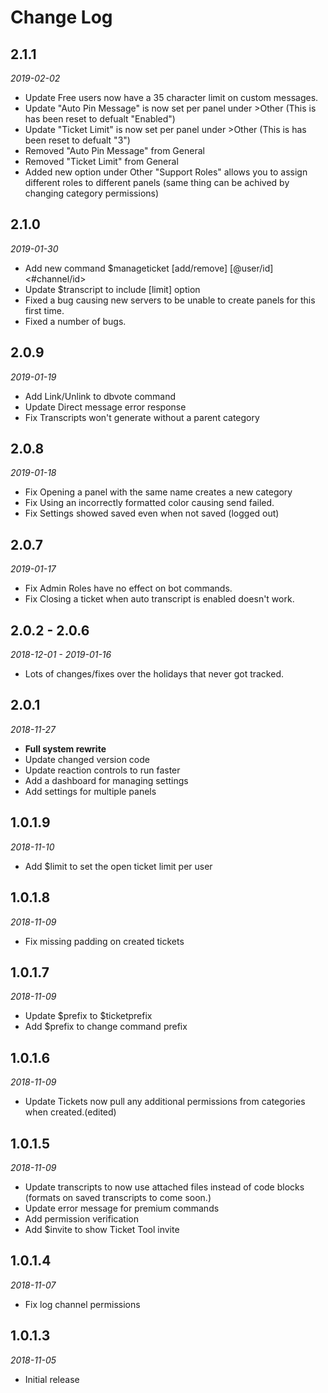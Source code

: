 # Change Log
## 2.1.1
*2019-02-02*

- Update Free users now have a 35 character limit on custom messages.
- Update "Auto Pin Message" is now set per panel under >Other (This is has been reset to defualt "Enabled")
- Update "Ticket Limit" is now set per panel under >Other (This is has been reset to defualt "3")
- Removed  "Auto Pin Message" from General
- Removed  "Ticket Limit" from General
- Added new option under Other "Support Roles" allows you to assign different roles to different panels (same thing can be achived by changing category permissions)

## 2.1.0
*2019-01-30*

- Add new command $manageticket [add/remove] [@user/id] \<#channel/id\>
- Update $transcript to include [limit] option
- Fixed a bug causing new servers to be unable to create panels for this first time.
- Fixed a number of bugs.

## 2.0.9
*2019-01-19*

- Add Link/Unlink to dbvote command
- Update Direct message error response
- Fix Transcripts won't generate without a parent category

## 2.0.8
*2019-01-18*

- Fix Opening a panel with the same name creates a new category
- Fix Using an incorrectly formatted color causing send failed.
- Fix Settings showed saved even when not saved (logged out)

## 2.0.7
*2019-01-17*

- Fix Admin Roles have no effect on bot commands.
- Fix Closing a ticket when auto transcript is enabled doesn't work.

## 2.0.2 - 2.0.6
*2018-12-01 - 2019-01-16*

- Lots of changes/fixes over the holidays that never got tracked.

## 2.0.1
*2018-11-27*

- **Full system rewrite**
- Update changed version code
- Update reaction controls to run faster
- Add a dashboard for managing settings
- Add settings for multiple panels

## 1.0.1.9
*2018-11-10*

- Add $limit to set the open ticket limit per user

## 1.0.1.8
*2018-11-09*

- Fix missing padding on created tickets

## 1.0.1.7
*2018-11-09*
- Update $prefix to $ticketprefix
- Add $prefix to change command prefix

## 1.0.1.6
*2018-11-09*

- Update Tickets now pull any additional permissions from categories when created.(edited)

## 1.0.1.5
*2018-11-09*

- Update transcripts to now use attached files instead of code blocks (formats on saved transcripts to come soon.)
- Update error message for premium commands
- Add permission verification
- Add $invite to show Ticket Tool invite

## 1.0.1.4
*2018-11-07*

- Fix log channel permissions

## 1.0.1.3
*2018-11-05*

- Initial release
